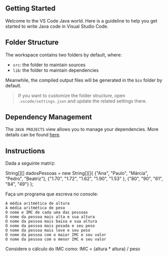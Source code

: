 ## Getting Started

Welcome to the VS Code Java world. Here is a guideline to help you get started to write Java code in Visual Studio Code.

## Folder Structure

The workspace contains two folders by default, where:

- `src`: the folder to maintain sources
- `lib`: the folder to maintain dependencies

Meanwhile, the compiled output files will be generated in the `bin` folder by default.

> If you want to customize the folder structure, open `.vscode/settings.json` and update the related settings there.

## Dependency Management

The `JAVA PROJECTS` view allows you to manage your dependencies. More details can be found [here](https://github.com/microsoft/vscode-java-dependency#manage-dependencies).

## Instructions

Dada a seguinte matriz:

String[][] dadosPessoas = new String[][]{ 
    {"Ana", "Paulo", "Márcia", "Pedro",  "Beatriz"},
    {"1.70", "1.72", "1.62", "1.90", "1.53" },
    {"80", "90", "61", "84", "49"}
};

Faça um programa que escreva no console:

    A média aritmética de altura
    A média aritmética de peso
    O nome e IMC de cada uma das pessoas
    O nome da pessoa mais alta e sua altura
    O nome da pessoa mais baixa e sua altura
    O nome da pessoa mais pesada e seu peso
    O nome da pessoa mais leve e seu peso
    O nome da pessoa com o maior IMC e seu valor
    O nome da pessoa com o menor IMC e seu valor

Considere o cálculo do IMC como: IMC = (altura * altura) / peso

